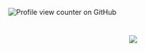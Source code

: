 ![Profile view counter on GitHub](https://komarev.com/ghpvc/?username=mehrboddx)
<h1 align="center">
    <img src="[[![Typing SVG](https://readme-typing-svg.herokuapp.com?font=Fira+Code&pause=1000&width=435&lines=Hi%2C+I'm+Mehrbod+Nowrouz.;Welcome+to+my+github+profile.)](https://git.io/typing-svg)](https://readme-typing-svg.herokuapp.com?font=Fira+Code&pause=1000&width=435&lines=Hi%2C+I'm+Mehrbod+Nowrouz.;Welcome+to+my+github+profile.)" />
</h1>
